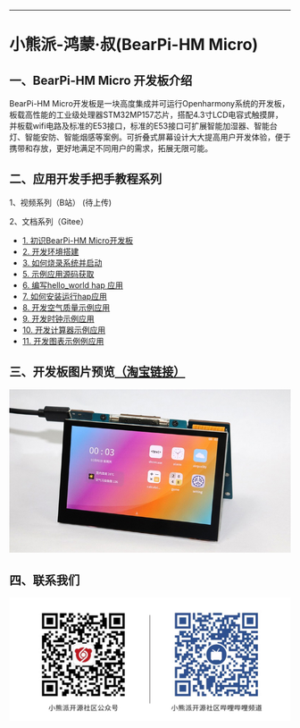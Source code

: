 ---
# 小熊派-鸿蒙·叔(BearPi-HM Micro)


## 一、BearPi-HM Micro 开发板介绍

BearPi-HM Micro开发板是一块高度集成并可运行Openharmony系统的开发板，板载高性能的工业级处理器STM32MP157芯片，搭配4.3寸LCD电容式触摸屏，并板载wifi电路及标准的E53接口，标准的E53接口可扩展智能加湿器、智能台灯、智能安防、智能烟感等案例。可折叠式屏幕设计大大提高用户开发体验，便于携带和存放，更好地满足不同用户的需求，拓展无限可能。


## 二、应用开发手把手教程系列

1、视频系列（B站） (待上传)

2、文档系列（Gitee）
- [1. 初识BearPi-HM Micro开发板](docs/初识BearPi-HM_Micro开发板.md)
- [2. 开发环境搭建](docs/环境搭建.md)
- [3. 如何烧录系统并启动](docs/如何烧录固件并启动.md)
- [5. 示例应用源码获取](docs/示例应用源码获取.md)
- [6. 编写hello_world hap 应用](docs/hello_word.md)
- [7. 如何安装运行hap应用](docs/如何在开发板上安装HAP应用.md)
- [8. 开发空气质量示例应用](docs/开发空气质量示例.md)
- [9. 开发时钟示例应用](docs/开发时钟案例.md)
- [10. 开发计算器示例应用](docs/开发计算器案例.md)
- [11. 开发图表示例例应用](docs/开发图表示例.md)


## 三、开发板图片预览[（淘宝链接）](https://item.taobao.com/item.htm?id=662078665554)


[![](docs/figures/BearPi-HM_Micro.jpg)](https://item.taobao.com/item.htm?id=633296694816)


## 四、联系我们



![](docs/figures/bearpi_club_wechat.jpg)




